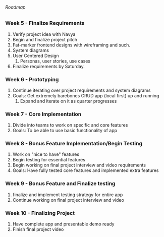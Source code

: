 ###### Roadmap

### Week 5 - Finalize Requirements
1. Verify project idea with Navya
2. Begin and finalize project pitch
3. Fat-marker frontend designs with wireframing and such. 
4. System diagrams
5. User Centered Design
   1. Personas, user stories, use cases
6. Finalize requirements by Saturday. 

### Week 6 - Prototyping
1. Continue iterating over project requirements and system diagrams
2. Goals: Get extremely barebones CRUD app (local first) up and running
   1. Expand and iterate on it as quarter progresses

### Week 7 -  Core Implementation
1. Divide into teams to work on specific and core features
2. Goals: To be able to use basic functionality of app

### Week 8 - Bonus Feature Implementation/Begin Testing
1. Work on "nice to have" features
2. Begin testing for essential features 
3. Begin working on final project interview and video requirements
4. Goals: Have fully tested core features and implemented extra features

### Week 9 - Bonus Feature and Finalize testing
1. finalize and implement testing strategy for entire app
2. Continue working on final project interview and video

### Week 10 - Finalizing Project
1. Have complete app and presentable demo ready
2. Finish final project video
